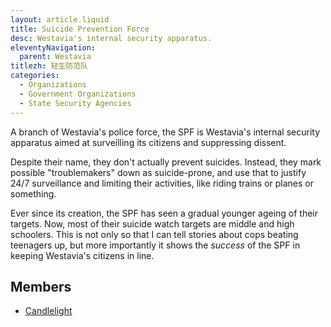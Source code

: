 ```yaml
---
layout: article.liquid
title: Suicide Prevention Force
desc: Westavia's internal security apparatus.
eleventyNavigation:
  parent: Westavia
titlezh: 轻生防范队
categories:
  - Organizations
  - Government Organizations
  - State Security Agencies
---
```


A branch of Westavia's police force, the SPF is Westavia's internal security apparatus aimed at surveilling its citizens and suppressing dissent.

Despite their name, they don't actually prevent suicides. Instead, they mark possible "troublemakers" down as suicide-prone, and use that to justify 24/7 surveillance and limiting their activities, like riding trains or planes or something.

Ever since its creation, the SPF has seen a gradual younger ageing of their targets. Now, most of their suicide watch targets are middle and high schoolers. This is not only so that I can tell stories about cops beating teenagers up, but more importantly it shows the *success* of the SPF in keeping Westavia's citizens in line.

## Members

- [Candlelight](/characters/candlelight/)
